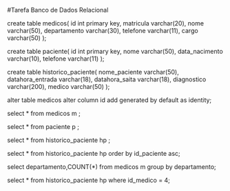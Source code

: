 #Tarefa Banco de Dados Relacional



create table medicos(
id int primary key,
matricula varchar(20), 
nome varchar(50),
departamento varchar(30),
telefone varchar(11),
cargo varchar(50)
);

create table paciente(
id int primary key,
nome varchar(50),
data_nacimento varchar(10),
telefone varchar(11)
);

create table historico_paciente(
nome_paciente varchar(50),
datahora_entrada varchar(18),
datahora_saita varchar(18),
diagnostico varchar(200),
medico varchar(50)
);

alter table medicos alter column id add generated by default as identity;

select * from medicos m ;

select * from paciente p ;

select * from historico_paciente hp ;



select * from historico_paciente hp 
order by id_paciente asc;



select departamento,COUNT(*) 
from medicos m 
group by departamento;



select * from historico_paciente hp 
where id_medico = 4;